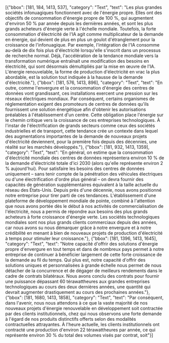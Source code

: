 [{"bbox": [181, 184, 1413, 537], "category": "Text", "text": "Les plus grandes sociétés infonuagiques fonctionnent avec de l'énergie propre. Elles ont des objectifs de consommation d'énergie propre de 100 %, qui augmentent d'environ 50 % par année depuis les dernières années, et sont les plus grands acheteurs d'énergie verte à l'échelle mondiale. Toutefois, la forte consommation d'électricité de l'IA agit comme multiplicateur de la demande en énergie, qui devient de plus en plus un goulot d'étranglement pour la croissance de l'infonuagique. Par exemple, l'intégration de l'IA consomme au-delà de dix fois plus d'électricité lorsqu'elle s'inscrit dans un processus de recherche normal. Déjà, l'accélération de la tendance mondiale vers la transformation numérique entraînait une modification des besoins en électricité, qui sont désormais démultipliés par la mise en œuvre de l'IA. L'énergie renouvelable, la forme de production d'électricité en vrac la plus abordable, est la solution tout indiquée à la hausse de la demande d'électricité."}, {"bbox": [181, 576, 1413, 896], "category": "Text", "text": "En outre, comme l'envergure et la consommation d'énergie des centres de données vont grandissant, ces installations exercent une pression sur les réseaux électriques mondiaux. Par conséquent, certains organismes de réglementation exigent des promoteurs de centres de données qu'ils fournissent une solution énergétique afin d'obtenir les autorisations préalables à l'établissement d'un centre. Cette obligation place l'énergie sur le chemin critique vers la croissance de ces entreprises technologiques. À l'instar de l'électrification de grands secteurs comme ceux des sociétés industrielles et de transport, cette tendance crée un contexte dans lequel des augmentations importantes de la demande de nouveaux projets d'électricité deviennent, pour la première fois depuis des décennies, une réalité sur les marchés développés."}, {"bbox": [181, 932, 1413, 1359], "category": "Text", "text": "En général, on estime que la consommation d'électricité mondiale des centres de données représentera environ 10 % de la demande d'électricité totale d'ici 2030 (alors qu'elle représente environ 2 % aujourd'hui). Pour satisfaire les besoins des centres de données uniquement – sans tenir compte de la pénétration des véhicules électriques ou d'une électrification d'ordre plus général – on devra fournir des capacités de génération supplémentaires équivalent à la taille actuelle du réseau des États-Unis. Depuis près d'une décennie, nous avons positionné notre entreprise pour tirer parti de ces tendances. L'établissement d'une plateforme de développement mondiale de pointe, combiné à l'attention que nous avons portée dès le début à nos activités de commercialisation de l'électricité, nous a permis de répondre aux besoins des plus grands acheteurs à forte croissance d'énergie verte. Les sociétés technologiques mondiales sont nos plus grands clients commerciaux depuis des années, car nous avons su nous démarquer grâce à notre envergure et à notre crédibilité en menant à bien de nouveaux projets de production d'électricité à temps pour stimuler leur croissance."}, {"bbox": [181, 1396, 1413, 1645], "category": "Text", "text": "Notre capacité d'offrir des solutions d'énergie propre d'envergure en tout temps et dans de nombreux pays permet à notre entreprise de continuer à bénéficier largement de cette forte croissance de la demande au fil du temps. Qui plus est, notre capacité d'offrir des solutions uniques et personnalisées à grande échelle nous permet de nous détacher de la concurrence et de dégager de meilleurs rendements dans le cadre de contrats bilatéraux. Nous avons conclu des contrats pour fournir une puissance dépassant 60 térawattheures aux grandes entreprises technologiques au cours des deux dernières années, une quantité qui devrait augmenter drastiquement au cours des prochaines années."}, {"bbox": [181, 1680, 1413, 1858], "category": "Text", "text": "Par conséquent, dans l'avenir, nous nous attendons à ce que la vaste majorité de nos nouveaux projets d'énergie renouvelable en développement soit contractée par des clients institutionnels, chez qui nous observons une forte demande à l'égard de nos produits distinctifs offerts selon des modalités contractuelles attrayantes. À l'heure actuelle, les clients institutionnels ont contracté une production d'environ 22 térawattheures par année, ce qui représente environ 30 % du total des volumes visés par contrat, soit"}]